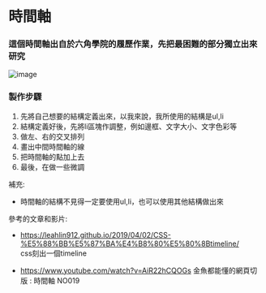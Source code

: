 # 時間軸
### 這個時間軸出自於六角學院的履歷作業，先把最困難的部分獨立出來研究
![image](https://user-images.githubusercontent.com/30917086/101270073-56810580-37b0-11eb-825c-38b84cbc9268.png)

### 製作步驟
1. 先將自己想要的結構定義出來，以我來說，我所使用的結構是ul,li
1. 結構定義好後，先將li區塊作調整，例如邊框、文字大小、文字色彩等
1. 做左、右的交叉排列
1. 畫出中間時間軸的線
1. 把時間軸的點加上去
1. 最後，在做一些微調

補充:
* 時間軸的結構不見得一定要使用ul,li，也可以使用其他結構做出來

參考的文章和影片:
* https://leahlin912.github.io/2019/04/02/CSS-%E5%88%BB%E5%87%BA%E4%B8%80%E5%80%8Btimeline/ 
  <br>
  css刻出一個timeline

* https://www.youtube.com/watch?v=AiR22hCQOGs
  金魚都能懂的網頁切版 : 時間軸 NO019
  


